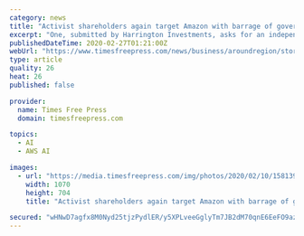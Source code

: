 ```yaml
---
category: news
title: "Activist shareholders again target Amazon with barrage of governance and social justice proposals"
excerpt: "One, submitted by Harrington Investments, asks for an independent study of the extent to which Amazon's Rekognition technology \"may endanger, threaten or violate privacy and/or civil rights, and unfairly or disproportionately target or surveil people of color, immigrants and activists in the United States;\" the extent to which it may be ..."
publishedDateTime: 2020-02-27T01:21:00Z
webUrl: "https://www.timesfreepress.com/news/business/aroundregion/story/2020/feb/26/activist-shareholders-amazon/516736/"
type: article
quality: 26
heat: 26
published: false

provider:
  name: Times Free Press
  domain: timesfreepress.com

topics:
  - AI
  - AWS AI

images:
  - url: "https://media.timesfreepress.com/img/photos/2020/02/10/1581394251_101301301-ae538427370a4e1faecb18bd271baec9_gs_t1070_h2d32008062e0093822e87e252a9975a228017658.jpg"
    width: 1070
    height: 704
    title: "Activist shareholders again target Amazon with barrage of governance and social justice proposals"

secured: "wHNwD7agfx8M0Nyd25tjzPydlER/y5XPLveeGglyTm7JB2dM70qnE6EeFO9azBgg48JLuStHFJ54iSQg8r7pyShl1Q8UmQjJ9nB49r8UJvYpeKHRaLq6ABj7wELXMh3e+Oky0E4+v6j46/naUoVikRfSBQMjjhmCs3aFA2x6iLfQyykR8LJ1IfCPXreLQDFCC0EX/CufoSjiLLlipsDzk+/MYC74Mv9CS8wq0JGPXvJhE08vj+mffmi1mOqoFxa5KdGLpAbcrp66snUYnb2v0poUog+hzm6QodxyShUTEuPCEDvl3YHerdvVpXR7YLuG;F95Jk34PeDBM6wDlrHs9nw=="
---
```


